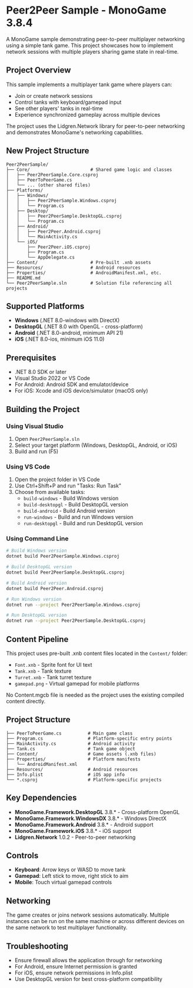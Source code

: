 # Peer2Peer Sample - MonoGame 3.8.4

A MonoGame sample demonstrating peer-to-peer multiplayer networking using a simple tank game. This project showcases how to implement network sessions with multiple players sharing game state in real-time.

## Project Overview

This sample implements a multiplayer tank game where players can:
- Join or create network sessions
- Control tanks with keyboard/gamepad input
- See other players' tanks in real-time
- Experience synchronized gameplay across multiple devices

The project uses the Lidgren.Network library for peer-to-peer networking and demonstrates MonoGame's networking capabilities.

## New Project Structure

```
Peer2PeerSample/
├── Core/                       # Shared game logic and classes
│   ├── Peer2PeerSample.Core.csproj
│   ├── PeerToPeerGame.cs
│   └── ... (other shared files)
├── Platforms/
│   ├── Windows/
│   │   ├── Peer2PeerSample.Windows.csproj
│   │   └── Program.cs
│   ├── Desktop/
│   │   ├── Peer2PeerSample.DesktopGL.csproj
│   │   └── Program.cs
│   ├── Android/
│   │   ├── Peer2Peer.Android.csproj
│   │   └── MainActivity.cs
│   └── iOS/
│       ├── Peer2Peer.iOS.csproj
│       ├── Program.cs
│       └── AppDelegate.cs
├── Content/                    # Pre-built .xnb assets
├── Resources/                  # Android resources
├── Properties/                 # AndroidManifest.xml, etc.
├── README.md
└── Peer2PeerSample.sln         # Solution file referencing all projects
```

## Supported Platforms
- **Windows** (.NET 8.0-windows with DirectX)
- **DesktopGL** (.NET 8.0 with OpenGL - cross-platform)
- **Android** (.NET 8.0-android, minimum API 21)
- **iOS** (.NET 8.0-ios, minimum iOS 11.0)

## Prerequisites
- .NET 8.0 SDK or later
- Visual Studio 2022 or VS Code
- For Android: Android SDK and emulator/device
- For iOS: Xcode and iOS device/simulator (macOS only)

## Building the Project

### Using Visual Studio
1. Open `Peer2PeerSample.sln`
2. Select your target platform (Windows, DesktopGL, Android, or iOS)
3. Build and run (F5)

### Using VS Code
1. Open the project folder in VS Code
2. Use Ctrl+Shift+P and run "Tasks: Run Task"
3. Choose from available tasks:
   - `build-windows` - Build Windows version
   - `build-desktopgl` - Build DesktopGL version
   - `build-android` - Build Android version
   - `run-windows` - Build and run Windows version
   - `run-desktopgl` - Build and run DesktopGL version

### Using Command Line

```bash
# Build Windows version
dotnet build Peer2PeerSample.Windows.csproj

# Build DesktopGL version  
dotnet build Peer2PeerSample.DesktopGL.csproj

# Build Android version
dotnet build Peer2Peer.Android.csproj

# Run Windows version
dotnet run --project Peer2PeerSample.Windows.csproj

# Run DesktopGL version
dotnet run --project Peer2PeerSample.DesktopGL.csproj
```

## Content Pipeline

This project uses pre-built .xnb content files located in the `Content/` folder:
- `Font.xnb` - Sprite font for UI text
- `Tank.xnb` - Tank texture
- `Turret.xnb` - Tank turret texture
- `gamepad.png` - Virtual gamepad for mobile platforms

No Content.mgcb file is needed as the project uses the existing compiled content directly.

## Project Structure

```
├── PeerToPeerGame.cs          # Main game class
├── Program.cs                 # Platform-specific entry points
├── MainActivity.cs            # Android activity
├── Tank.cs                    # Tank game object
├── Content/                   # Game assets (.xnb files)
├── Properties/                # Platform manifests
│   └── AndroidManifest.xml
├── Resources/                 # Android resources
├── Info.plist                 # iOS app info
└── *.csproj                   # Platform-specific projects
```

## Key Dependencies

- **MonoGame.Framework.DesktopGL** 3.8.* - Cross-platform OpenGL
- **MonoGame.Framework.WindowsDX** 3.8.* - Windows DirectX
- **MonoGame.Framework.Android** 3.8.* - Android support
- **MonoGame.Framework.iOS** 3.8.* - iOS support
- **Lidgren.Network** 1.0.2 - Peer-to-peer networking

## Controls

- **Keyboard**: Arrow keys or WASD to move tank
- **Gamepad**: Left stick to move, right stick to aim
- **Mobile**: Touch virtual gamepad controls

## Networking

The game creates or joins network sessions automatically. Multiple instances can be run on the same machine or across different devices on the same network to test multiplayer functionality.

## Troubleshooting

- Ensure firewall allows the application through for networking
- For Android, ensure Internet permission is granted
- For iOS, ensure network permissions in Info.plist
- Use DesktopGL version for best cross-platform compatibility
